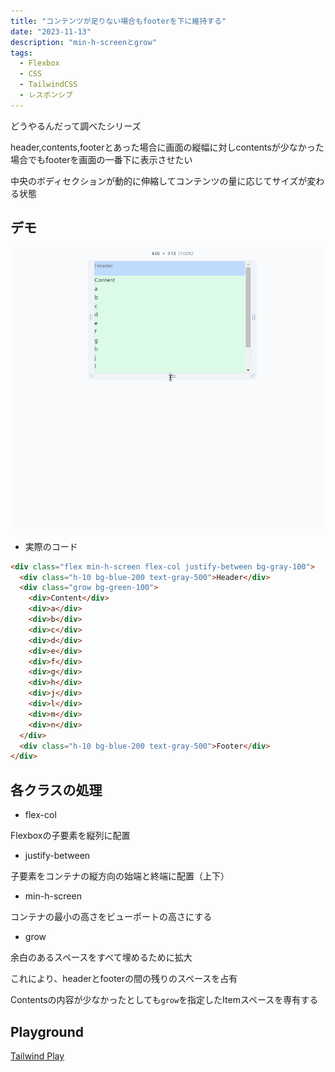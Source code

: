 ```yaml
---
title: "コンテンツが足りない場合もfooterを下に維持する"
date: "2023-11-13"
description: "min-h-screenとgrow"
tags:
  - Flexbox
  - CSS
  - TailwindCSS
  - レスポンシブ
---
```


どうやるんだって調べたシリーズ

header,contents,footerとあった場合に画面の縦幅に対しcontentsが少なかった場合でもfooterを画面の一番下に表示させたい

中央のボディセクションが動的に伸縮してコンテンツの量に応じてサイズが変わる状態

## デモ

![alt](tailwind_keep_bottom_not_enough_content01.gif)

- 実際のコード

```html
<div class="flex min-h-screen flex-col justify-between bg-gray-100">
  <div class="h-10 bg-blue-200 text-gray-500">Header</div>
  <div class="grow bg-green-100">
    <div>Content</div>
    <div>a</div>
    <div>b</div>
    <div>c</div>
    <div>d</div>
    <div>e</div>
    <div>f</div>
    <div>g</div>
    <div>h</div>
    <div>j</div>
    <div>l</div>
    <div>m</div>
    <div>n</div>
  </div>
  <div class="h-10 bg-blue-200 text-gray-500">Footer</div>
</div>
```

## 各クラスの処理

- flex-col

Flexboxの子要素を縦列に配置

- justify-between

子要素をコンテナの縦方向の始端と終端に配置（上下）

- min-h-screen

コンテナの最小の高さをビューポートの高さにする

- grow

余白のあるスペースをすべて埋めるために拡大

これにより、headerとfooterの間の残りのスペースを占有

Contentsの内容が少なかったとしても`grow`を指定したItemスペースを専有する

## Playground

[Tailwind Play](https://play.tailwindcss.com/bbIqEGk7jD?size=820x580)
